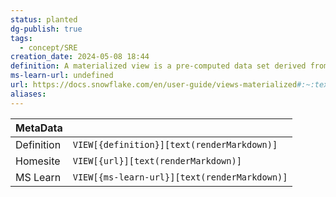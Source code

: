 ```yaml
---
status: planted
dg-publish: true
tags:
  - concept/SRE
creation_date: 2024-05-08 18:44
definition: A materialized view is a pre-computed data set derived from a query specification (the SELECT in the view definition) and stored for later use. Because the data is pre-computed, querying a materialized view is faster than executing a query against the base table of the view.
ms-learn-url: undefined
url: https://docs.snowflake.com/en/user-guide/views-materialized#:~:text=A%20materialized%20view%20is%20a,base%20table%20of%20the%20view.
aliases:
---
```


| MetaData   |                                              |
| ---------- | -------------------------------------------- |
| Definition | `VIEW[{definition}][text(renderMarkdown)]`   |
| Homesite   | `VIEW[{url}][text(renderMarkdown)]`          |
| MS Learn   | `VIEW[{ms-learn-url}][text(renderMarkdown)]` |
